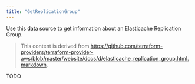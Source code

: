 ```yaml
---
title: "GetReplicationGroup"
---
```


<!-- WARNING: this file was generated by the Pulumi Terraform Bridge (tfgen) Tool. -->
<!-- Do not edit by hand unless you're certain you know what you are doing! -->

<style>
  table td p { margin-top: 0; margin-bottom: 0; }
</style>

Use this data source to get information about an Elasticache Replication Group.

> This content is derived from https://github.com/terraform-providers/terraform-provider-aws/blob/master/website/docs/d/elasticache_replication_group.html.markdown.


TODO


